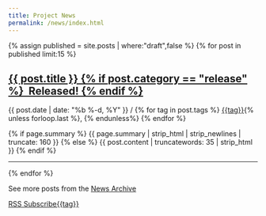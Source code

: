 ```yaml
---
title: Project News
permalink: /news/index.html
---
```

<div class="home">
    <div class="post-list">
        {% assign published = site.posts | where:"draft",false %}
        {% for post in published limit:15 %}
            <h2>
              <a class="post-link" href="{{ post.url }}">
                {{ post.title }}
                {% if post.category == "release" %}
                  &nbsp;Released!
                {% endif %}
              </a>
            </h2>
            <span class="post-meta">{{ post.date | date: "%b %-d, %Y" }} /
              {% for tag in post.tags %}
                <a href="{{ "/pages/tags/" | append: tag }}">{{tag}}</a>{% unless forloop.last %}, {% endunless%}
              {% endfor %}
            </span>
            <p>
              {% if page.summary %}
                {{ page.summary | strip_html | strip_newlines | truncate: 160 }}
              {% else %}
                {{ post.content | truncatewords: 35 | strip_html }}
              {% endif %}
            </p>
            <hr />
        {% endfor %}
        <p>See more posts from the <a href="/news/archive">News Archive</a></p>
        <p><a href="/feed.xml" class="btn btn-primary navbar-btn cursorNorm" role="button">RSS Subscribe{{tag}}</a></p>
    </div>
</div>


